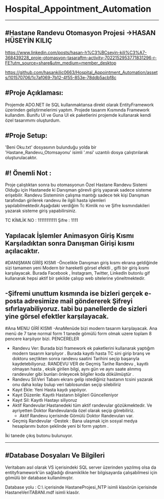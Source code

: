 # Hospital_Appointment_Automation
----------------------------------------------------------
#Hastane Randevu  Otomasyon Projesi ->HASAN HÜSEYİN KILIÇ
----------------------------------------------------------
https://www.linkedin.com/posts/hasan-h%C3%BCseyin-kili%C3%A7-368439228_proje-otomasyon-tasaraftm-activity-7022152953771831296-r-FE?utm_source=share&utm_medium=member_desktop


https://github.com/hasankilic0663/Hospital_Appointment_Automation/assets/101570706/1c7af069-7b12-4f55-853e-78ddb5acbf8c



#Proje Açıklaması:
----------------------------------------------------------


Projemde ADO.NET ile SQL kullanmaktansa direkt olarak EntityFramework üzerinden geliştirmelerimi yaptım.
Projede  tasarım Kısmında Framework kullandım.
Bunifu UI ve Guna UI ek paketlerini projemde kullanarak kendi özel tasarımımı oluşturdum.

#Proje Setup:
----------------------------------------------------------

'Beni Oku.txt' dosyasının bulunduğu yolda bir 'Hastane_Randevu_Otomsayonu' isimli '.msi' uzantılı dosya
çalıştırılarak oluşturulacaktır.

#! Önemli Not :
--------------

Proje çalıştıktan sonra bu otomasyonun Özel Hastane Randevu Sistemi Olduğu için Hastanede ki Danışman görevli
giriş yaparak sadece sisteme erişebilir. Randevu Sisteminin çalışma mantığı sadece tek kişi Danışman tarafından 
girilerek randevu ile ilgili hasta işlemleri yapılabilmektedir.Aşağıdaki verdiğim Tc Kimlik no ve Şifre kısmındakileri
yazarak sisteme giriş yapabilirsiniz.

TC KİMLİK NO : 11111111111
Şifre : 1111

Yapılacak İşlemler
Animasyon Giriş Kısmı Karşıladıktan sonra Danışman Girişi kısmı açılacaktır. 
------------------
#DANIŞMAN GİRİŞ KISMI 
-Öncelikle Danışman giriş kısmı ekrana geldiğinde sizi tamamen yeni Modern bir hareketli görsel efektli , gifli bir 
giriş kısmı karşılayacak. Burada Facebook , İnstagram, Twitter, Linkedln butonlu gif kullanarak hepsi aktif 
bir şekilde çalışıp web sitelerine yöneltmektedir. 

-Şifremi unuttum kısmında ise bizleri gerçek e-posta adresimize mail göndererek Şifreyi sıfırlayabiliyoruz. 
tabi bu panellerde de sizleri yine görsel efektler karşılayacak.
------------------

#Ana MENU GİRİ KISMI 
-AnaMenüde bizi modern tasarım karşılayacak. Ana menü de 7 tane normal form 1 tanede gömülü form olmak uzere toplam 
8 pencere karşılıyor bizi. 
PENCERELER
- Randevu Ver: Burada bizi framework ek paketlerini kullanarak yaptığım modern tasarım karşılıyor . Burada kayıtlı hasta 
TC sini girip branş ve doktoru seçtikten sonra randevu saatini Tarihini seçip başarıyla kaydetebiliyoruz. 
RANDEVU VER de Geçmiş Tarihe Randevu , kayıtlı olmayan hasta , eksik girilen bilgi, aynı gün ve aynı saate alınmış 
randevuler gibi bunları önleyecek bilgiler koda dökülmüştür .
- Randevu Sil:Veri Tabanı ekranı gelip istediğiniz hastanın tcsini yazarak onu daha kolay bulup veri tablosundan seçip 
silebiliriz
- Kayıt Ekle: Yeni Hasta kaydı yapılıyor.
- Kayıt Düzenle: Kayıtlı Hastanın bilgileri Güncelleniyor
- Kayıt Sil: Kayıtlı Hastayı siliyoruz
- Aktif Randevular:Hastanedeki tüm aktif randevular gözükmektedir. Ve ayriyetten Doktor Randevularıda özel olarak seçip görebiliriz.
   - Aktif Randevu içerisinde Gömülü Doktor Randevuları var.
- Geçmiş Randevular 
-Destek : Bana ulaşmak için sosyal medya hesaplarımı buton şeklinde yeni bi form yaptım .

İki tanede çıkış butonu bulunuyor.

------------------


#Database Dosyaları Ve Bilgileri
-------------------------------
Veritabanı asıl olarak VS içerisindeki SQL server üzerinden yazılmış olsa da entityframework'ün sağladığı
dinamiklikle her bilgisayarda çalışabilmesi için gömülü bir database kullanılmıştır.

Database yolu : C:\ içerisinde HastaneProjesi_NTP isimli klasörün içerisinde HastaneVeriTABANI.mdf isimli klasör.
